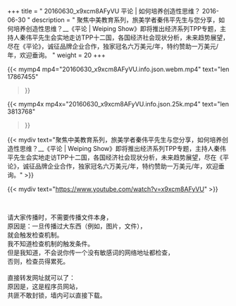 +++
title = " 20160630_x9xcm8AFyVU 平论 | 如何培养创造性思维？ 2016-06-30 "
description = " 聚焦中美教育系列，旅美学者秦伟平先生与您分享，如何培养创造性思维？__《平论 | Weiping Show》即将推出经济系列TPP专题，主持人秦伟平先生会实地走访TPP十二国，各国经济社会现状分析，未来趋势展望，尽在《平论》，诚征品牌企业合作，独家冠名六万美元/年，特约赞助一万美元/年，欢迎垂询。 "
weight = 20
+++

{{< mymp4 mp4="20160630_x9xcm8AFyVU.info.json.webm.mp4" 
text="len 17867455"
>}}

{{< mymp4x  mp4x="20160630_x9xcm8AFyVU.info.json.25k.mp4"
text="len 3813768"
>}}


{{< mydiv text="聚焦中美教育系列，旅美学者秦伟平先生与您分享，如何培养创造性思维？__《平论 | Weiping Show》即将推出经济系列TPP专题，主持人秦伟平先生会实地走访TPP十二国，各国经济社会现状分析，未来趋势展望，尽在《平论》，诚征品牌企业合作，独家冠名六万美元/年，特约赞助一万美元/年，欢迎垂询。" >}}
<br>

{{< mydiv text="https://www.youtube.com/watch?v=x9xcm8AFyVU" >}}


<br>

请大家传播时，不需要传播文件本身，<br>
原因是：一旦传播过大东西（例如，图片，文件），<br>
就会触发检查机制。<br>
我不知道检查机制的触发条件。<br>
但是我知道，不会说你传一个没有敏感词的网络地址都检查，<br>
否则，检查员得累死。<br><br>
直接转发网址就可以了：<br>
原因是，这是程序员网站，<br>
共匪不敢封锁，墙内可以直接下载。


